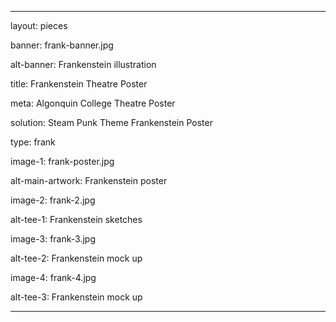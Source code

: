 ---

layout: pieces

banner: frank-banner.jpg

alt-banner: Frankenstein illustration

title: Frankenstein Theatre Poster

meta: Algonquin College Theatre Poster

solution: Steam Punk Theme Frankenstein Poster

type: frank

image-1: frank-poster.jpg

alt-main-artwork: Frankenstein poster

image-2: frank-2.jpg

alt-tee-1: Frankenstein sketches

image-3: frank-3.jpg

alt-tee-2: Frankenstein mock up

image-4: frank-4.jpg

alt-tee-3: Frankenstein mock up

---